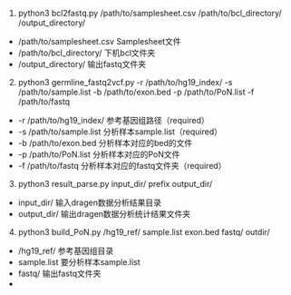 1.  python3 bcl2fastq.py /path/to/samplesheet.csv /path/to/bcl_directory/ /output_directory/

*   /path/to/samplesheet.csv Samplesheet文件
*   /path/to/bcl_directory/ 下机bcl文件夹
*   /output_directory/  输出fastq文件夹

2.  python3 germline_fastq2vcf.py -r /path/to/hg19_index/ -s /path/to/sample.list -b /path/to/exon.bed -p /path/to/PoN.list -f /path/to/fastq

*   -r /path/to/hg19_index/ 参考基因组路径（required）
*   -s /path/to/sample.list 分析样本sample.list（required）
*   -b /path/to/exon.bed 分析样本对应的bed的文件
*   -p /path/to/PoN.list    分析样本对应的PoN文件
*   -f /path/to/fastq   分析样本对应的fastq文件夹（required）

3.  python3 result_parse.py input_dir/ prefix output_dir/
*   input_dir/  输入dragen数据分析结果目录
*   output_dir/ 输出dragen数据分析统计结果文件夹

4.  python3 build_PoN.py /hg19_ref/ sample.list exon.bed fastq/ outdir/
*   /hg19_ref/  参考基因组目录
*   sample.list 要分析样本sample.list
*   fastq/  输出fastq文件夹
*   